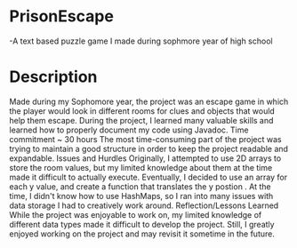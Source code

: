 # PrisonEscape
-A text based puzzle game I made during sophmore year of high school

# Description
Made during my Sophomore year, the project was an escape game in which the player would look in different rooms for clues and objects that would help them escape. During the project, I learned many valuable skills and learned how to properly document my code using Javadoc.
Time commitment ~ 30 hours
The most time-consuming part of the project was trying to maintain a good structure in order to keep the project readable and expandable.
Issues and Hurdles
Originally, I attempted to use 2D arrays to store the room values, but my limited knowledge about them at the time made it difficult to actually execute. Eventually, I decided to use an array for each y value, and create a function that translates the y postion .
At the time, I didn't know how to use HashMaps, so I ran into many issues with data storage I had to creatively work around.
Reflection/Lessons Learned
While the project was enjoyable to work on, my limited knowledge of different data types made it difficult to develop the project. Still, I greatly enjoyed working on the project and may revisit it sometime in the future.
